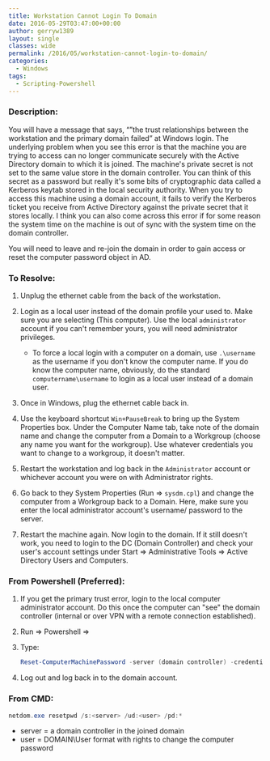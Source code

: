 ```yaml
---
title: Workstation Cannot Login To Domain
date: 2016-05-29T03:47:00+00:00
author: gerryw1389
layout: single
classes: wide
permalink: /2016/05/workstation-cannot-login-to-domain/
categories:
  - Windows
tags:
  - Scripting-Powershell
---
```

<!--more-->

### Description:

You will have a message that says, &#8220;&#8221;the trust relationships between the workstation and the primary domain failed&#8221; at Windows login. The underlying problem when you see this error is that the machine you are trying to access can no longer communicate securely with the Active Directory domain to which it is joined. The machine's private secret is not set to the same value store in the domain controller. You can think of this secret as a password but really it's some bits of cryptographic data called a Kerberos keytab stored in the local security authority. When you try to access this machine using a domain account, it fails to verify the Kerberos ticket you receive from Active Directory against the private secret that it stores locally. I think you can also come across this error if for some reason the system time on the machine is out of sync with the system time on the domain controller.

You will need to leave and re-join the domain in order to gain access or reset the computer password object in AD.

### To Resolve:

1. Unplug the ethernet cable from the back of the workstation.

2. Login as a local user instead of the domain profile your used to. Make sure you are selecting (This computer). Use the local `administrator` account if you can't remember yours, you will need administrator privileges.

   - To force a local login with a computer on a domain, use `.\username` as the username if you don't know the computer name. If you do know the computer name, obviously, do the standard `computername\username` to login as a local user instead of a domain user.

3. Once in Windows, plug the ethernet cable back in.

4. Use the keyboard shortcut `Win+PauseBreak` to bring up the System Properties box. Under the Computer Name tab, take note of the domain name and change the computer from a Domain to a Workgroup (choose any name you want for the workgroup). Use whatever credentials you want to change to a workgroup, it doesn't matter.

5. Restart the workstation and log back in the `Administrator` account or whichever account you were on with Administrator rights.

6. Go back to they System Properties (Run => `sysdm.cpl`) and change the computer from a Workgroup back to a Domain. Here, make sure you enter the local administrator account's username/ password to the server.

7. Restart the machine again. Now login to the domain. If it still doesn't work, you need to login to the DC (Domain Controller) and check your user's account settings under Start => Administrative Tools => Active Directory Users and Computers.

### From Powershell (Preferred):

1. If you get the primary trust error, login to the local computer administrator account. Do this once the computer can "see" the domain controller (internal or over VPN with a remote connection established).

2. Run => Powershell =>

3. Type:

   ```powershell
   Reset-ComputerMachinePassword -server (domain controller) -credential (domain account with the ability to reset a computer password)
   ```

4. Log out and log back in to the domain account.


### From CMD:

   ```powershell
   netdom.exe resetpwd /s:<server> /ud:<user> /pd:*
   ```

   - server = a domain controller in the joined domain
   - user = DOMAIN\User format with rights to change the computer password